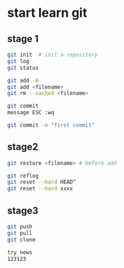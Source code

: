 # start  learn git



##  stage 1


```bash
git init  # init a repository
git log
git status

git add -A
git add <filename>
git rm --cached <filename>

git commit
message ESC :wq

git commit -m "first commit"
```





## stage2

```bash
git restore <filename> # before add

git reflog
git reset --hard HEAD^
git reset --hard xxxx
```



## stage3

```bash
git push
git pull
git clone 

try news
123123
```

